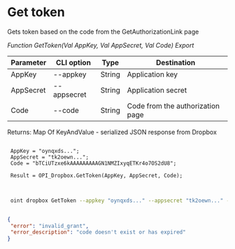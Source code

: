 ﻿---
sidebar_position: 2
---

# Get token
 Gets token based on the code from the GetAuthorizationLink page


*Function GetToken(Val AppKey, Val AppSecret, Val Code) Export*

 | Parameter | CLI option | Type | Destination |
 |-|-|-|-|
 | AppKey | --appkey | String | Application key |
 | AppSecret | --appsecret | String | Application secret |
 | Code | --code | String | Code from the authorization page |

 
 Returns: Map Of KeyAndValue - serialized JSON response from Dropbox

```bsl title="Code example"
	
 AppKey = "oynqxds...";
 AppSecret = "tk2oewn...";
 Code = "bTCiUTzxe6kAAAAAAAAAGN1NMZIxyqETKr4o7OS2dU8";
 
 Result = OPI_Dropbox.GetToken(AppKey, AppSecret, Code);
	
```

```sh title="CLI command example"
 
 oint dropbox GetToken --appkey "oynqxds..." --appsecret "tk2oewn..." --code "bTCiUTzxe6kAAAAAAAAAGN1NMZIxyqETKr4o7OS2dU8"

```


```json title="Result"

{
 "error": "invalid_grant",
 "error_description": "code doesn't exist or has expired"
}

```
